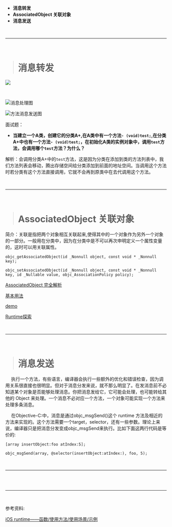 - **消息转发**
- **AssociatedObject 关联对象**
- **消息发送**


<br/>

***
<br/>


># 消息转发

![](https://upload-images.jianshu.io/upload_images/2959789-a90a63256cbe84ac.png?imageMogr2/auto-orient/strip%7CimageView2/2/w/1240)


<br/>

![消息处理图](https://upload-images.jianshu.io/upload_images/2959789-35efcf56ecff81f5.jpeg?imageMogr2/auto-orient/strip%7CimageView2/2/w/1240)


![方法消息发送图](https://upload-images.jianshu.io/upload_images/2959789-33bf2744e2a17617.png?imageMogr2/auto-orient/strip%7CimageView2/2/w/1240)

面试题：

-  **当建立一个A类，创建它的分类A+,在A类中有一个方法`- (void)test;`,在分类A+中也有一个方法`- (void)test;`，在初始化A类的实例对象中，调用`test`方法，会调用哪个`test`方法？为什么？**

解析：会调用分类A+中的`test`方法，这是因为分类在添加到类的方法列表中，我们方法列表会移动，腾出存储空间给分类添加到前面的地址空间。当调用这个方法时若分类有这个方法直接调用，它就不会再到原类中在去代调用这个方法。




<br/>

***
<br/>


># AssociatedObject 关联对象

简介：关联是指把两个对象相互关联起来,使得其中的一个对象作为另外一个对象的一部分。一般用在分类中，因为在分类中是不可以再次申明定义一个属性变量的，这时可以用关联属性。

```
objc_getAssociatedObject(id _Nonnull object, const void * _Nonnull key);

objc_setAssociatedObject(id _Nonnull object, const void * _Nonnull key, id _Nullable value, objc_AssociationPolicy policy);
```

[AssociatedObject 完全解析](https://www.jianshu.com/p/79479a09a8c0)

[基本用法](https://www.jianshu.com/p/6f1343c7be26)

[demo](https://www.jianshu.com/p/52a28d59ef10)

[Runtime探索](https://www.jianshu.com/u/2de707c93dc4)



<br/>

***
<br/>

># 消息发送

&emsp;  执行一个方法，有些语言，编译器会执行一些额外的优化和错误检查，因为调用关系很直接也很明显。但对于消息分发来说，就不那么明显了。在发消息前不必知道某个对象是否能够处理消息。你把消息发给它，它可能会处理，也可能转给其他的 Object 来处理。一个消息不必对应一个方法，一个对象可能实现一个方法来处理多条消息。

&emsp;  在Objective-C:中，消息是通过objc_msgSend()这个 runtime 方法及相近的方法来实现的。这个方法需要一个target，selector，还有一些参数。理论上来说，编译器只是把消息分发变成objc_msgSend来执行。比如下面这两行代码是等价的:

```
[array insertObject:foo atIndex:5];

objc_msgSend(array, @selector(insertObject:atIndex:), foo, 5);
```


<br/>

***
<br/>


<br/>

***
<br/>


参考资料:

[iOS runtime——函数/使用方法/使用场景/示例](https://blog.csdn.net/potato512/article/details/51106645)


